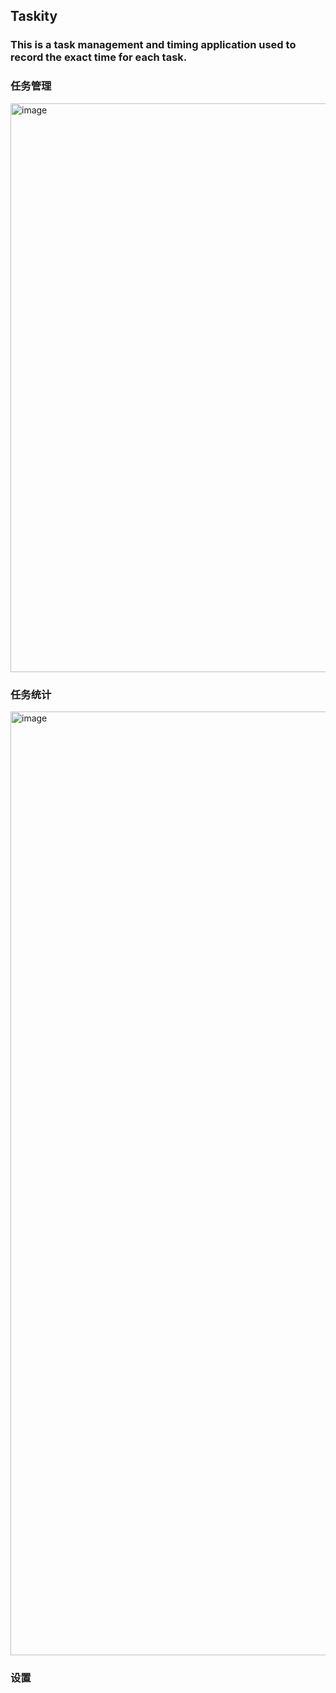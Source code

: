 ## Taskity

### This is a task management and timing application used to record the exact time for each task.

### 任务管理
<img width="910" alt="image" src="https://github.com/user-attachments/assets/f12934ee-6ca5-4c87-aa3d-eb93f3bfefbd">

### 任务统计
<img width="1510" alt="image" src="https://github.com/user-attachments/assets/fd1b9dde-90a9-42db-9b70-9a6b063666c2">

### 设置
